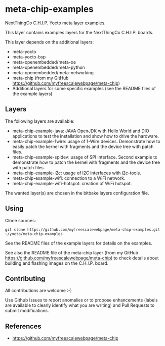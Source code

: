 meta-chip-examples
==

NextThingCo C.H.I.P. Yocto meta layer examples.

This layer contains examples layers for the NextThingCo C.H.I.P. boards.

This layer depends on the additional layers:
* meta-yocto
* meta-yocto-bsp
* meta-openembedded/meta-oe
* meta-openembedded/meta-python
* meta-openembedded/meta-networking
* meta-chip (from my GitHub https://github.com/myfreescalewebpage/meta-chip)
* Additional layers for some specific examples (see the README files of the example layers)


Layers
--

The following layers are available:
* meta-chip-example-java: JAVA OpenJDK with Hello World and DIO applications to test the installation and show how to drive the hardware.
* meta-chip-example-1wire: usage of 1-Wire devices. Demonstrate how to easily patch the kernel with fragments and the device tree with patch files.
* meta-chip-example-spidev: usage of SPI interface. Second example to demonstrate how to patch the kernel with fragments and the device tree with patch files.
* meta-chip-example-i2c: usage of I2C interfaces with i2c-tools.
* meta-chip-example-wifi: connection to a WiFi network.
* meta-chip-example-wifi-hotspot: creation of WiFi hotspot.

The wanted layer(s) are chosen in the bitbake layers configuration file.


Using
--

Clone sources:

	git clone https://github.com/myfreescalewebpage/meta-chip-examples.git ~/yocto/meta-chip-examples

See the README files of the example layers for details on the examples.

See also the README file of the meta-chip layer (from my GitHub https://github.com/myfreescalewebpage/meta-chip) to check details about building and flashing images on the C.H.I.P. board.


Contributing
--

All contributions are welcome :-)

Use Github Issues to report anomalies or to propose enhancements (labels are available to clearly identify what you are writing) and Pull Requests to submit modifications.


References
--

* https://github.com/myfreescalewebpage/meta-chip
